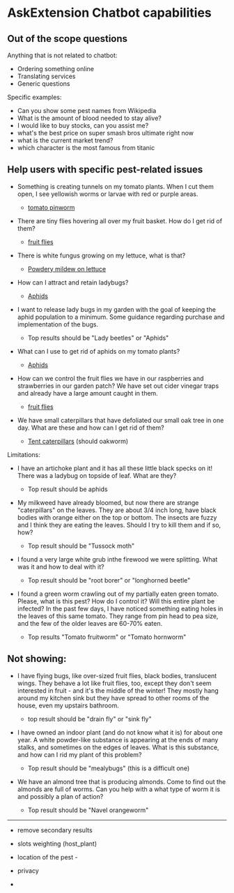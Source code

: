 # AskExtension Chatbot capabilities

## Out of the scope questions

Anything that is not related to chatbot:
- Ordering something online
- Translating services
- Generic questions

Specific examples:
- Can you show some pest names from Wikipedia
- What is the amount of blood needed to stay alive?
- I would like to buy stocks, can you assist me?
- what's the best price on super smash bros ultimate right now
- what is the current market trend?
- which character is the most famous from titanic

## Help users with specific pest-related issues

- Something is creating tunnels on my tomato plants. When I cut them open, I see yellowish worms or larvae with red or purple areas.
    - [tomato pinworm](http://ipm.ucanr.edu/PMG/GARDEN/VEGES/PESTS/tompinworm.html?src=exchbt)

- There are tiny flies hovering all over my fruit basket. How do I get rid of them?
    - [fruit flies](http://ipm.ucanr.edu/PMG/GARDEN/FRUIT/PESTS/fruitflies.html?src=exchbt)

- There is white fungus growing on my lettuce, what is that?
    - [Powdery mildew on lettuce](http://ipm.ucanr.edu/PMG/GARDEN/VEGES/DISEASES/letpowderymil.html?src=exchbt)

- How can I attract and retain ladybugs?
    - [Aphids](http://ipm.ucanr.edu/PMG/PESTNOTES/pn7404.html?src=exchbt)

- I want to release lady bugs in my garden with the goal of keeping the aphid population to a minimum. Some guidance regarding purchase and implementation of the bugs.
    - Top results should be "Lady beetles" or "Aphids"

- What can I use to get rid of aphids on my tomato plants?
	- [Aphids](http://ipm.ucanr.edu/PMG/PESTNOTES/pn7404.html?src=exchbt)

- How can we control the fruit flies we have in our raspberries and strawberries in our garden patch? We have set out cider vinegar traps and already have a large amount caught in them.
    - [fruit flies](http://ipm.ucanr.edu/PMG/GARDEN/FRUIT/PESTS/fruitflies.html?src=exchbt)

- We have small caterpillars that have defoliated our small oak tree in one day. What are these and how can I get rid of them? 
    - [Tent caterpillars](http://ipm.ucanr.edu/PMG/GARDEN/FRUIT/PESTS/tentcater.html?src=exchbt) (should oakworm)



Limitations:

- I have an artichoke plant and it has all these little black specks on it! There was a ladybug on topside of leaf. What are they?
	- Top result should be aphids

- My milkweed have already bloomed, but now there are strange "caterpillars" on the leaves. They are about 3/4 inch long, have black bodies with orange either on the top or bottom.  The insects are fuzzy and I think they are eating the leaves.  Should I try to kill them and if so, how?
    - Top result should be "Tussock moth"

- I found a very large white grub inthe firewood we were splitting. What was it and how to deal with it? 
    - Top result should be "root borer" or "longhorned beetle"

- I found a green worm crawling out of my partially eaten green tomato. Please, what is this pest? How do I control it? Will this entire plant be infected? In the past few days, I have noticed something eating holes in the leaves of this same tomato. They range from pin head to pea size, and the few of the older leaves are 60-70% eaten.
    - Top results "Tomato fruitworm" or "Tomato hornworm"


Not showing:
------------------------------------------------------------------------------------------
- I have flying bugs, like over-sized fruit flies, black bodies, translucent wings. They behave a lot like fruit flies, too, except they don't seem interested in fruit - and it's the middle of the winter! They mostly hang around my kitchen sink but they have spread to other rooms of the house, even my upstairs bathroom.
    - top result should be "drain fly" or "sink fly"

- I have owned an indoor plant (and do not know what it is) for about one year. A white powder-like substance is appearing at the ends of many stalks, and sometimes on the edges of leaves. What is this substance, and how can I rid my plant of this problem? 
    - Top result should be "mealybugs" (this is a difficult one)

- We have an almond tree that is producing almonds. Come to find out the almonds are full of worms. Can you help with a what type of worm it is and possibly a plan of action?
    - Top result should be "Navel orangeworm"
------------------------------------------------------------------------------------------

- remove secondary results

- slots weighting (host_plant)

- location of the pest - 

- privacy 

- 